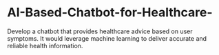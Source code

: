# AI-Based-Chatbot-for-Healthcare-
Develop a chatbot that provides healthcare advice based on user symptoms. It would leverage machine learning to deliver accurate and reliable health information.
